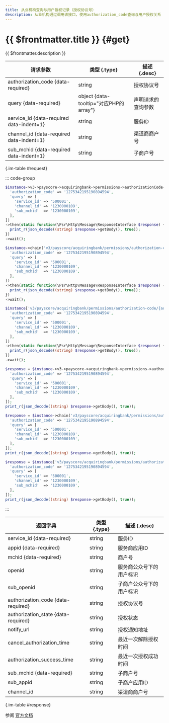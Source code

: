 ```yaml
---
title: 从业机构查询与用户授权记录（授权协议号）
description: 从业机构通过调用该接口，使用authorization_code查询与用户授权关系
---
```


# {{ $frontmatter.title }} {#get}

{{ $frontmatter.description }}

| 请求参数 | 类型 {.type} | 描述 {.desc}
| --- | --- | ---
| authorization_code {data-required} | string | 授权协议号
| query {data-required} | object {data-tooltip="对应PHP的array"} | 声明请求的查询参数
| service_id {data-required data-indent=1} | string | 服务ID
| channel_id {data-required data-indent=1} | string | 渠道商商户号
| sub_mchid {data-required data-indent=1} | string | 子商户号

{.im-table #request}

::: code-group

```php [异步纯链式]
$instance->v3->payscore->acquiringbank->permissions->authorizationCode->_authorization_code_->getAsync([
  'authorization_code' => '1275342195190894594',
  'query' => [
    'service_id' => '500001',
    'channel_id' => '1230000109',
    'sub_mchid'  => '1230000109',
  ],
])
->then(static function(\Psr\Http\Message\ResponseInterface $response) {
  print_r(json_decode((string) $response->getBody(), true));
})
->wait();
```

```php [异步声明式]
$instance->chain('v3/payscore/acquiringbank/permissions/authorization-code/{authorization_code}')->getAsync([
  'authorization_code' => '1275342195190894594',
  'query' => [
    'service_id' => '500001',
    'channel_id' => '1230000109',
    'sub_mchid'  => '1230000109',
  ],
])
->then(static function(\Psr\Http\Message\ResponseInterface $response) {
  print_r(json_decode((string) $response->getBody(), true));
})
->wait();
```

```php [异步属性式]
$instance['v3/payscore/acquiringbank/permissions/authorization-code/{authorization_code}']->getAsync([
  'authorization_code' => '1275342195190894594',
  'query' => [
    'service_id' => '500001',
    'channel_id' => '1230000109',
    'sub_mchid'  => '1230000109',
  ],
])
->then(static function(\Psr\Http\Message\ResponseInterface $response) {
  print_r(json_decode((string) $response->getBody(), true));
})
->wait();
```

```php [同步纯链式]
$response = $instance->v3->payscore->acquiringbank->permissions->authorizationCode->_authorization_code_->get([
  'authorization_code' => '1275342195190894594',
  'query' => [
    'service_id' => '500001',
    'channel_id' => '1230000109',
    'sub_mchid'  => '1230000109',
  ],
]);
print_r(json_decode((string) $response->getBody(), true));
```

```php [同步声明式]
$response = $instance->chain('v3/payscore/acquiringbank/permissions/authorization-code/{authorization_code}')->get([
  'authorization_code' => '1275342195190894594',
  'query' => [
    'service_id' => '500001',
    'channel_id' => '1230000109',
    'sub_mchid'  => '1230000109',
  ],
]);
print_r(json_decode((string) $response->getBody(), true));
```

```php [同步属性式]
$response = $instance['v3/payscore/acquiringbank/permissions/authorization-code/{authorization_code}']->get([
  'authorization_code' => '1275342195190894594',
  'query' => [
    'service_id' => '500001',
    'channel_id' => '1230000109',
    'sub_mchid'  => '1230000109',
  ],
]);
print_r(json_decode((string) $response->getBody(), true));
```

:::

| 返回字典 | 类型 {.type} | 描述 {.desc}
| --- | --- | ---
| service_id {data-required} | string | 服务ID
| appid {data-required} | string | 服务商应用ID
| mchid {data-required} | string | 商户号
| openid | string | 服务商公众号下的用户标识
| sub_openid | string | 子商户公众号下的用户标识
| authorization_code {data-required} | string | 授权协议号
| authorization_state {data-required} | string | 授权状态
| notify_url | string | 授权通知地址
| cancel_authorization_time | string | 最近一次解除授权时间
| authorization_success_time | string | 最近一次授权成功时间
| sub_mchid {data-required} | string | 子商户号
| sub_appid | string | 子商户应用ID
| channel_id | string | 渠道商商户号

{.im-table #response}

参阅 [官方文档](https://pay.weixin.qq.com/docs/partner/apis/partner-institution-weixin-pay-score/acquiring-bank-service-auth/get-acquiring-bank-permissions-by-code.html)
